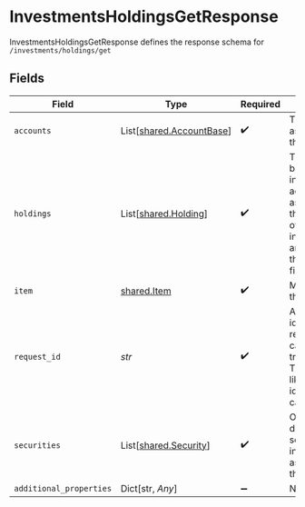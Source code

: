 # InvestmentsHoldingsGetResponse

InvestmentsHoldingsGetResponse defines the response schema for `/investments/holdings/get`


## Fields

| Field                                                                                                                                                      | Type                                                                                                                                                       | Required                                                                                                                                                   | Description                                                                                                                                                |
| ---------------------------------------------------------------------------------------------------------------------------------------------------------- | ---------------------------------------------------------------------------------------------------------------------------------------------------------- | ---------------------------------------------------------------------------------------------------------------------------------------------------------- | ---------------------------------------------------------------------------------------------------------------------------------------------------------- |
| `accounts`                                                                                                                                                 | List[[shared.AccountBase](../../models/shared/accountbase.md)]                                                                                             | :heavy_check_mark:                                                                                                                                         | The accounts associated with the Item                                                                                                                      |
| `holdings`                                                                                                                                                 | List[[shared.Holding](../../models/shared/holding.md)]                                                                                                     | :heavy_check_mark:                                                                                                                                         | The holdings belonging to investment accounts associated with the Item. Details of the securities in the holdings are provided in the `securities` field.  |
| `item`                                                                                                                                                     | [shared.Item](../../models/shared/item.md)                                                                                                                 | :heavy_check_mark:                                                                                                                                         | Metadata about the Item.                                                                                                                                   |
| `request_id`                                                                                                                                               | *str*                                                                                                                                                      | :heavy_check_mark:                                                                                                                                         | A unique identifier for the request, which can be used for troubleshooting. This identifier, like all Plaid identifiers, is case sensitive.                |
| `securities`                                                                                                                                               | List[[shared.Security](../../models/shared/security.md)]                                                                                                   | :heavy_check_mark:                                                                                                                                         | Objects describing the securities held in the accounts associated with the Item.                                                                           |
| `additional_properties`                                                                                                                                    | Dict[str, *Any*]                                                                                                                                           | :heavy_minus_sign:                                                                                                                                         | N/A                                                                                                                                                        |